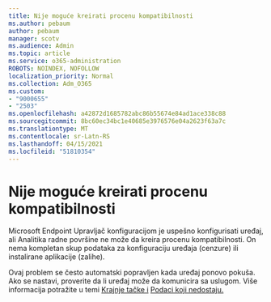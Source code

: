 ```yaml
---
title: Nije moguće kreirati procenu kompatibilnosti
ms.author: pebaum
author: pebaum
manager: scotv
ms.audience: Admin
ms.topic: article
ms.service: o365-administration
ROBOTS: NOINDEX, NOFOLLOW
localization_priority: Normal
ms.collection: Adm_O365
ms.custom:
- "9000655"
- "2503"
ms.openlocfilehash: a42872d1685782abc86b55674e84ad1ace338c88
ms.sourcegitcommit: 8bc60ec34bc1e40685e3976576e04a2623f63a7c
ms.translationtype: MT
ms.contentlocale: sr-Latn-RS
ms.lasthandoff: 04/15/2021
ms.locfileid: "51810354"
---
```

# <a name="cant-create-a-compatibility-assessment"></a>Nije moguće kreirati procenu kompatibilnosti

Microsoft Endpoint Upravljač konfiguracijom je uspešno konfigurisati uređaj, ali Analitika radne površine ne može da kreira procenu kompatibilnosti. On nema kompletan skup podataka za konfiguraciju uređaja (cenzure) ili instalirane aplikacije (zalihe).

Ovaj problem se često automatski popravljen kada uređaj ponovo pokuša. Ako se nastavi, proverite da li uređaj može da komunicira sa uslugom. Više informacija potražite u temi [Krajnje tačke i](https://docs.microsoft.com/configmgr/desktop-analytics/enable-data-sharing#endpoints) [Podaci koji nedostaju.](https://docs.microsoft.com/configmgr/desktop-analytics/monitor-connection-health#missing-data)
